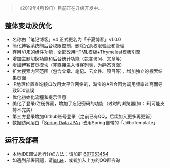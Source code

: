 >（2019年4月19日）目前正在升级开发中...
## 整体变动及优化
+ 名称由「笔记博客」v4 正式更名为「千夏博客」v1.0.0
+ 简化博客系统前后台权限控制，删除冗余权限验证和管理
+ 弃用VUE的组件功能，全部改用HTML模板+Thymeleaf模板引擎
+ 增加主题切换功能和后台统计功能（包含访问、文章等）
+ 增加博客首页模块（非直接进入博客列表，为静态页面）
+ 扩大搜索内容范围（包含文章、笔记、云文件、项目等），增加独立的搜索结果页面
+ IP地理位置查询接口改用太平洋网络的，淘宝的API会因为调用频率过高而导致500错误
+ 优化初始化流程和提示信息
+ 美化了登录/注册界面，增加了忘记密码的功能（过时的浏览器[如：IE]可能支持不完美）
+ 第三方登录增加Github账号登录（之前已有QQ，后续加入更多再更新）
+ 数据访问层由「[Spring Data JPA](https://spring.io/projects/spring-data-jpa)」改用Spring自带的「JdbcTemplate」
## 运行及部署
+ 本地IDE调试运行详细方法：请加群 [697053454](https://shang.qq.com/wpa/qunwpa?idkey=eb500fdb7cfadd0460d87e610b924e6a64c1456a61c4dfbbe0197f37cf27ca80)
+ 如遇到部署问题，请[issue](https://github.com/miyakowork/chika-blog/issues)，或者加入上方的QQ群咨询